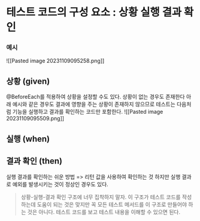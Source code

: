 # 테스트 코드의 구성 요소 : 상황 실행 결과 확인
### 예시
![[Pasted image 20231109095258.png]]
## 상황 (given)
@BeforeEach를 적용하여 상황을 설정할 수도 있다.
상황이 없는 경우도 존재한다
아래 예시와 같은 경우도 결과에 영향을 주는 상황이 존재하지 않으므로 테스트는 다음처럼 기능을 실행하고 결과를 확인하는 코드만 포함한다.
![[Pasted image 20231109095509.png]]
## 실행 (when)

## 결과 확인 (then)
실행 결과를 확인하는 쉬운 방법 => 리턴 값을 사용하여 확인하는 것
하지만 실행 결과로 예외를 발생시키는 것이 정상인 경우도 있다.

> 상황-실행-결과 확인 구조에 너무 집착하지 말자. 이 구조가 테스트 코드를 작성하는데 도움이 되는 것은 맞지만 꼭 모든 테스트 메서드를 이 구조로 만들어야 하는 것은 아니다. 테스트 코드를 보고 테스트 내용을 이해할 수 있으면 된다.

